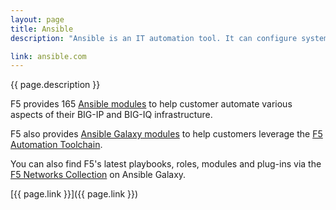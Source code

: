 ```yaml
---
layout: page
title: Ansible
description: "Ansible is an IT automation tool. It can configure systems, deploy software, and orchestrate more advanced IT tasks such as continuous deployments or zero downtime rolling updates."

link: ansible.com
---
```

{{ page.description }}

F5 provides 165 [Ansible modules](https://docs.ansible.com/ansible/latest/modules/list_of_network_modules.html#f5) to help customer automate various aspects of their BIG-IP and BIG-IQ infrastructure.

F5 also provides [Ansible Galaxy modules](https://galaxy.ansible.com/f5devcentral) to help customers leverage the [F5 Automation Toolchain](https://www.f5.com/products/automation-and-orchestration).

You can also find F5's latest playbooks, roles, modules and plug-ins via the [F5 Networks Collection](https://galaxy.ansible.com/f5networks/f5_modules) on Ansible Galaxy.

[{{ page.link }}]({{ page.link }})